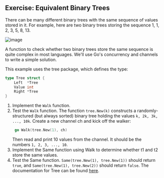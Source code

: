 ## Exercise: Equivalent Binary Trees

There can be many different binary trees with the same sequence of values stored in it. For example, here are two binary trees storing the sequence 1, 1, 2, 3, 5, 8, 13.

![image](https://github.com/user-attachments/assets/574f87c3-1c2d-47b8-b07c-a52e623f8b32)

A function to check whether two binary trees store the same sequence is quite complex in most languages. We'll use Go's concurrency and channels to write a simple solution.

This example uses the tree package, which defines the type:

```go
type Tree struct {
    Left  *Tree
    Value int
    Right *Tree
}
```

1. Implement the `Walk` function.
2. Test the `Walk` function.
  The function `tree.New(k)` constructs a randomly-structured (but always sorted) binary tree holding the values `k, 2k, 3k, ..., 10k`.
  Create a new channel ch and kick off the walker:
    ```go
     go Walk(tree.New(1), ch)
    ```
   Then read and print 10 values from the channel. It should be the numbers `1, 2, 3, ..., 10`.
4. Implement the Same function using Walk to determine whether t1 and t2 store the same values.
5. Test the Same function.
  `Same(tree.New(1), tree.New(1))` should return `true`, and `Same(tree.New(1), tree.New(2))` should return `false`.
  The documentation for Tree can be found [here](https://pkg.go.dev/golang.org/x/tour/tree#Tree). 
